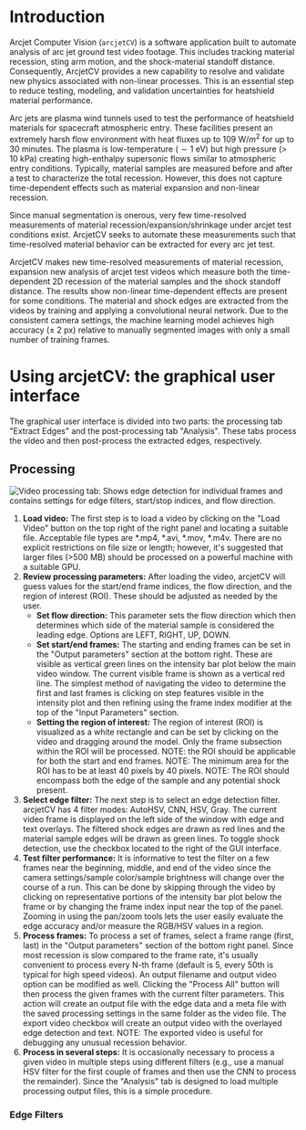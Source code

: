 # Introduction

Arcjet Computer Vision (```arcjetCV```) is a software application built to automate analysis of arc jet ground test video footage. This includes tracking material recession, sting arm motion, and the shock-material standoff distance. Consequently, ArcjetCV provides a new capability to resolve and validate new physics associated with non-linear processes. This is an essential step to reduce testing, modeling, and validation uncertainties for heatshield material performance.

Arc jets are plasma wind tunnels used to test the performance of heatshield materials for spacecraft atmospheric entry. These facilities present an extremely harsh flow environment with heat fluxes up to 109 W/$m^2$ for up to 30 minutes. The plasma is low-temperature ($\sim1$ eV) but high pressure ($>$ 10 kPa) creating high-enthalpy supersonic flows similar to atmospheric entry conditions. Typically, material samples are measured before and after a test to characterize the total recession. However, this does not capture time-dependent effects such as material expansion and non-linear recession.

Since manual segmentation is onerous, very few time-resolved measurements of material recession/expansion/shrinkage under arcjet test conditions exist. ArcjetCV seeks to automate these measurements such that time-resolved material behavior can be extracted for every arc jet test.

ArcjetCV makes new time-resolved measurements of material recession, expansion new analysis of arcjet test videos which measure both the time-dependent 2D recession of the material samples and the shock standoff distance. The results show non-linear time-dependent effects are present for some conditions. The material and shock edges are extracted from the videos by training and applying a convolutional neural network. Due to the consistent camera settings, the machine learning model achieves high accuracy ($\pm$ 2 px) relative to manually segmented images with only a small number of training frames.

# Using arcjetCV: the graphical user interface

The graphical user interface is divided into two parts: the processing tab "Extract Edges" and the post-processing tab "Analysis". These tabs process the video and then post-process the extracted edges, respectively.

## Processing

![Video processing tab: Shows edge detection for individual frames and contains settings for edge filters, start/stop indices, and flow direction.](GUI1.png)

1. **Load video:** The first step is to load a video by clicking on the "Load Video" button on the top right of the right panel and locating a suitable file. Acceptable file types are \*.mp4, \*.avi, \*.mov, \*.m4v. There are no explicit restrictions on file size or length; however, it's suggested that larger files (>500 MB) should be processed on a powerful machine with a suitable GPU.
2. **Review processing parameters:** After loading the video, arcjetCV will guess values for the start/end frame indices, the flow direction, and the region of interest (ROI). These should be adjusted as needed by the user.
   - **Set flow direction:** This parameter sets the flow direction which then determines which side of the material sample is considered the leading edge. Options are LEFT, RIGHT, UP, DOWN.
   - **Set start/end frames:** The starting and ending frames can be set in the "Output parameters" section at the bottom right. These are visible as vertical green lines on the intensity bar plot below the main video window. The current visible frame is shown as a vertical red line. The simplest method of navigating the video to determine the first and last frames is clicking on step features visible in the intensity plot and then refining using the frame index modifier at the top of the "Input Parameters" section.
   - **Setting the region of interest:** The region of interest (ROI) is visualized as a white rectangle and can be set by clicking on the video and dragging around the model. Only the frame subsection within the ROI will be processed.
     NOTE: the ROI should be applicable for both the start and end frames.
     NOTE: The minimum area for the ROI has to be at least 40 pixels by 40 pixels.
     NOTE: The ROI should encompass both the edge of the sample and any potential shock present.
3. **Select edge filter:** The next step is to select an edge detection filter. arcjetCV has 4 filter modes: AutoHSV, CNN, HSV, Gray. The current video frame is displayed on the left side of the window with edge and text overlays. The filtered shock edges are drawn as red lines and the material sample edges will be drawn as green lines. To toggle shock detection, use the checkbox located to the right of the GUI interface.
4. **Test filter performance:** It is informative to test the filter on a few frames near the beginning, middle, and end of the video since the camera settings/sample color/sample brightness will change over the course of a run. This can be done by skipping through the video by clicking on representative portions of the intensity bar plot below the frame or by changing the frame index input near the top of the panel. Zooming in using the pan/zoom tools lets the user easily evaluate the edge accuracy and/or measure the RGB/HSV values in a region.
5. **Process frames:** To process a set of frames, select a frame range (first, last) in the "Output parameters" section of the bottom right panel. Since most recession is slow compared to the frame rate, it's usually convenient to process every N-th frame (default is 5, every 50th is typical for high speed videos). An output filename and output video option can be modified as well. Clicking the "Process All" button will then process the given frames with the current filter parameters. This action will create an output file with the edge data and a meta file with the saved processing settings in the same folder as the video file. The export video checkbox will create an output video with the overlayed edge detection and text. NOTE: The exported video is useful for debugging any unusual recession behavior.
6. **Process in several steps:** It is occasionally necessary to process a given video in multiple steps using different filters (e.g., use a manual HSV filter for the first couple of frames and then use the CNN to process the remainder). Since the "Analysis" tab is designed to load multiple processing output files, this is a simple procedure.

### Edge Filters
